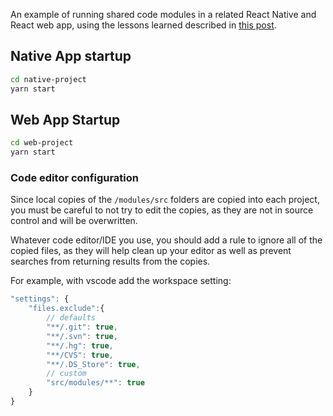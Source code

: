 An example of running shared code modules in a related React Native and React web app, using the lessons learned described in [this post](https://www.erichartzog.com/blog/module-code-sharing-for-react-native-and-web).

## Native App startup

```sh
cd native-project
yarn start
```

## Web App Startup

```sh
cd web-project
yarn start
```

### Code editor configuration

Since local copies of the `/modules/src` folders are copied into each project, you must be careful to not try to edit the copies, as they are not in source control and will be overwritten.

Whatever code editor/IDE you use, you should add a rule to ignore all of the copied files, as they will help clean up your editor as well as prevent searches from returning results from the copies.

For example, with vscode add the workspace setting:

```js
"settings": {
    "files.exclude":{
        // defaults
        "**/.git": true,
        "**/.svn": true,
        "**/.hg": true,
        "**/CVS": true,
        "**/.DS_Store": true,
        // custom
        "src/modules/**": true
    }
}
```
